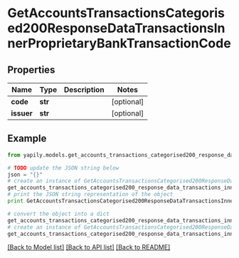 # GetAccountsTransactionsCategorised200ResponseDataTransactionsInnerProprietaryBankTransactionCode


## Properties
Name | Type | Description | Notes
------------ | ------------- | ------------- | -------------
**code** | **str** |  | [optional] 
**issuer** | **str** |  | [optional] 

## Example

```python
from yapily.models.get_accounts_transactions_categorised200_response_data_transactions_inner_proprietary_bank_transaction_code import GetAccountsTransactionsCategorised200ResponseDataTransactionsInnerProprietaryBankTransactionCode

# TODO update the JSON string below
json = "{}"
# create an instance of GetAccountsTransactionsCategorised200ResponseDataTransactionsInnerProprietaryBankTransactionCode from a JSON string
get_accounts_transactions_categorised200_response_data_transactions_inner_proprietary_bank_transaction_code_instance = GetAccountsTransactionsCategorised200ResponseDataTransactionsInnerProprietaryBankTransactionCode.from_json(json)
# print the JSON string representation of the object
print GetAccountsTransactionsCategorised200ResponseDataTransactionsInnerProprietaryBankTransactionCode.to_json()

# convert the object into a dict
get_accounts_transactions_categorised200_response_data_transactions_inner_proprietary_bank_transaction_code_dict = get_accounts_transactions_categorised200_response_data_transactions_inner_proprietary_bank_transaction_code_instance.to_dict()
# create an instance of GetAccountsTransactionsCategorised200ResponseDataTransactionsInnerProprietaryBankTransactionCode from a dict
get_accounts_transactions_categorised200_response_data_transactions_inner_proprietary_bank_transaction_code_from_dict = GetAccountsTransactionsCategorised200ResponseDataTransactionsInnerProprietaryBankTransactionCode.from_dict(get_accounts_transactions_categorised200_response_data_transactions_inner_proprietary_bank_transaction_code_dict)
```
[[Back to Model list]](../README.md#documentation-for-models) [[Back to API list]](../README.md#documentation-for-api-endpoints) [[Back to README]](../README.md)


